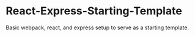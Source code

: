 # React-Express-Starting-Template
Basic webpack, react, and express setup to serve as a starting template.
